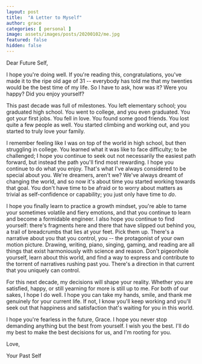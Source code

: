 ```yaml
---
layout: post
title:  "A Letter to Myself"
author: grace
categories: [ personal ]
image: assets/images/posts/20200102/me.jpg
featured: false
hidden: false
---
```


Dear Future Self,

I hope you're doing well. If you're reading this, congratulations, you've made it to
the ripe old age of 31 -- everybody has told me that my twenties would be the best time of my life.
So I have to ask, how was it? Were you happy? Did you enjoy yourself?

This past decade was full of milestones. You left elementary school; you graduated high school.
You went to college, and you even graduated. You got your first jobs. You fell in love. You found
some good friends. You lost quite a few people as well. You started climbing and working out,
and you started to truly love your family.

I remember feeling like I was on top of the world in high school, but then struggling in
college. You learned what it was like to face difficulty; to be challenged; I hope you
continue to seek out not necessarily the easiest path forward, but instead the path you'll find most rewarding.
I hope you continue to do what you enjoy. That's what I've always considered to be special about you.
We're dreamers, aren't we? We've always dreamt of changing the world, and so now it's about time
you started working towards that goal. You don't have time to be afraid or to worry about matters as
trivial as self-confidence or capability; you just only have time to _do_.

I hope you finally learn to practice a growth mindset, you're able to tame your sometimes volatile and fiery emotions, and that you continue to
learn and become a formidable engineer. I also hope you continue to find yourself: there's fragments here
and there that have slipped out behind you, a trail of breadcrumbs that lies at your feet. Pick them up.
There's a narrative about you that you control, you -- the protagonist of your own motion picture. Drawing,
writing, piano, singing, gaming, and reading are all things that exist harmoniously with
science and reason. Don't pigeonhole yourself, learn about this world, and find a way to express and
contribute to the torrent of narratives rushing past you. There's a direction in that
current that you uniquely can control.

For this next decade, my decisions will shape your reality. Whether you are satisfied, happy, or
still yearning for more is still up to me. For both of our sakes, I hope I do well. I hope you can take my hands,
smile, and thank me genuinely for your current life. If not, I know you'll keep working and
you'll seek out that happiness and satisfaction that's waiting for you in this world.

I hope you're fearless in the future, Grace. I hope you never stop demanding anything but the
best from yourself. I wish you the best. I'll do my best to make the best decisions for us, and I'm rooting for you.

Love,

Your Past Self
